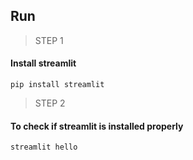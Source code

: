 ## Run
> STEP 1
#### Install streamlit 

```
pip install streamlit 
```

> STEP 2
#### To check if streamlit is installed properly

```
streamlit hello
```

